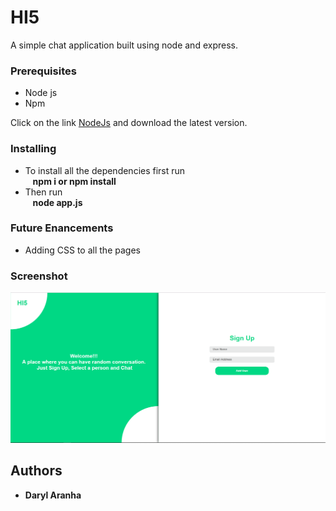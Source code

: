 # HI5

A simple chat application built using node and express.

### Prerequisites

* Node js
* Npm

Click on the link [NodeJs](https://nodejs.org/en/) and download the latest version.

### Installing

* To install all the dependencies first run <br/>
&nbsp;&nbsp;&nbsp;<b>npm i or npm install</b>
* Then run <br/>
&nbsp;&nbsp;&nbsp;<b>node app.js</b>

### Future Enancements

* Adding CSS to all the pages

### Screenshot

![sign up](https://github.com/DarylAranha/hi5/blob/master/Screenshot/sign%20up.PNG)

## Authors

* **Daryl Aranha**
